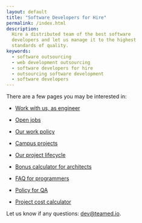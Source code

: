 ```yaml
---
layout: default
title: "Software Developers for Hire"
permalink: /index.html
description:
  Hire a distributed team of the best software
  developers and let us manage it to the highest
  standards of quality.
keywords:
  - software outsourcing
  - web development outsourcing
  - software developers for hire
  - outsourcing software development
  - software developers
---
```


There are a few pages you may be interested in:

  * [Work with us, as engineer](/join.html)

  * [Open jobs](/jobs.html)

  * [Our work policy](/policy.html)

  * [Campus projects](/campus.html)

  * [Our project lifecycle](/lifecycle.html)

  * [Bonus calculator for architects](/release.html)

  * [FAQ for programmers](/faq.html)

  * [Policy for QA](/qa.html)

  * [Project cost calculator](/calculator.html)

Let us know if any questions: [dev@teamed.io](mailto:dev@teamed.io).
